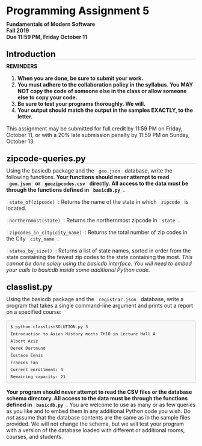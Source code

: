 <style type="text/css">.rendered-markdown{font-size:14px} .rendered-markdown>*:first-child{margin-top:0!important} .rendered-markdown>*:last-child{margin-bottom:0!important} .rendered-markdown a{text-decoration:underline;color:#b75246} .rendered-markdown a:hover{color:#f36050} .rendered-markdown h1, .rendered-markdown h2, .rendered-markdown h3, .rendered-markdown h4, .rendered-markdown h5, .rendered-markdown h6{margin:24px 0 10px;padding:0;font-weight:bold;-webkit-font-smoothing:antialiased;cursor:text;position:relative} .rendered-markdown h1 tt, .rendered-markdown h1 code, .rendered-markdown h2 tt, .rendered-markdown h2 code, .rendered-markdown h3 tt, .rendered-markdown h3 code, .rendered-markdown h4 tt, .rendered-markdown h4 code, .rendered-markdown h5 tt, .rendered-markdown h5 code, .rendered-markdown h6 tt, .rendered-markdown h6 code{font-size:inherit} .rendered-markdown h1{font-size:28px;color:#000} .rendered-markdown h2{font-size:22px;border-bottom:1px solid #ccc;color:#000} .rendered-markdown h3{font-size:18px} .rendered-markdown h4{font-size:16px} .rendered-markdown h5{font-size:14px} .rendered-markdown h6{color:#777;font-size:14px} .rendered-markdown p, .rendered-markdown blockquote, .rendered-markdown ul, .rendered-markdown ol, .rendered-markdown dl, .rendered-markdown table, .rendered-markdown pre{margin:15px 0} .rendered-markdown hr{border:0 none;color:#ccc;height:4px;padding:0} .rendered-markdown>h2:first-child, .rendered-markdown>h1:first-child, .rendered-markdown>h1:first-child+h2, .rendered-markdown>h3:first-child, .rendered-markdown>h4:first-child, .rendered-markdown>h5:first-child, .rendered-markdown>h6:first-child{margin-top:0;padding-top:0} .rendered-markdown a:first-child h1, .rendered-markdown a:first-child h2, .rendered-markdown a:first-child h3, .rendered-markdown a:first-child h4, .rendered-markdown a:first-child h5, .rendered-markdown a:first-child h6{margin-top:0;padding-top:0} .rendered-markdown h1+p, .rendered-markdown h2+p, .rendered-markdown h3+p, .rendered-markdown h4+p, .rendered-markdown h5+p, .rendered-markdown h6+p{margin-top:0} .rendered-markdown ul, .rendered-markdown ol{padding-left:30px} .rendered-markdown ul li>:first-child, .rendered-markdown ul li ul:first-of-type, .rendered-markdown ol li>:first-child, .rendered-markdown ol li ul:first-of-type{margin-top:0} .rendered-markdown ul ul, .rendered-markdown ul ol, .rendered-markdown ol ol, .rendered-markdown ol ul{margin-bottom:0} .rendered-markdown dl{padding:0} .rendered-markdown dl dt{font-size:14px;font-weight:bold;font-style:italic;padding:0;margin:15px 0 5px} .rendered-markdown dl dt:first-child{padding:0} .rendered-markdown dl dt>:first-child{margin-top:0} .rendered-markdown dl dt>:last-child{margin-bottom:0} .rendered-markdown dl dd{margin:0 0 15px;padding:0 15px} .rendered-markdown dl dd>:first-child{margin-top:0} .rendered-markdown dl dd>:last-child{margin-bottom:0} .rendered-markdown blockquote{border-left:4px solid #DDD;padding:0 15px;color:#777} .rendered-markdown blockquote>:first-child{margin-top:0} .rendered-markdown blockquote>:last-child{margin-bottom:0} .rendered-markdown table th{font-weight:bold} .rendered-markdown table th, .rendered-markdown table td{border:1px solid #ccc;padding:6px 13px} .rendered-markdown table tr{border-top:1px solid #ccc;background-color:#fff} .rendered-markdown table tr:nth-child(2n){background-color:#f8f8f8} .rendered-markdown img{max-width:100%;-moz-box-sizing:border-box;box-sizing:border-box} .rendered-markdown code, .rendered-markdown tt{margin:0 2px;padding:0 5px;border:1px solid #eaeaea;background-color:#f8f8f8;border-radius:3px} .rendered-markdown code{white-space:nowrap} .rendered-markdown pre>code{margin:0;padding:0;white-space:pre;border:0;background:transparent} .rendered-markdown .highlight pre, .rendered-markdown pre{background-color:#f8f8f8;border:1px solid #ccc;font-size:13px;line-height:19px;overflow:auto;padding:6px 10px;border-radius:3px} .rendered-markdown pre code, .rendered-markdown pre tt{margin:0;padding:0;background-color:transparent;border:0}</style>
<div class="rendered-markdown"><h1>Programming Assignment 5</h1>
<p><strong>Fundamentals of Modern Software</strong>
<br  /><strong>Fall 2019</strong>
<br  /><strong>Due 11:59 PM, Friday October 11</strong></p>
<h2>Introduction</h2>
<p><strong>REMINDERS</strong></p>
<ol>
<li><strong>When you are done, be sure to submit your work.</strong></li>
<li><strong>You must adhere to the collaboration policy in the syllabus. You MAY NOT copy the code of someone else in the class or allow someone else to copy your code.</strong></li>
<li><strong>Be sure to test your programs thoroughly. We will.</strong></li>
<li><strong>Your output should match the output in the samples EXACTLY, to the letter.</strong></li>
</ol>
<p>This assignment may be submitted for full credit by 11:59 PM on Friday, October 11, or with a 20% late submission penalty by 11:59 PM on Sunday, October 13.</p>
<h2>zipcode-queries.py</h2>
<p>Using the basicdb package and the <code>geo.json</code> database, write the following functions. <strong>Your functions should never attempt to read <code>geo.json</code> or <code>geozipcodes.csv</code> directly. All access to the data must be through the functions defined in <code>basicdb.py</code>.</strong></p>
<p><code>state_of(zipcode)</code>: Returns the name of the state in which <code>zipcode</code> is located.</p>
<p><code>northernmost(state)</code>: Returns the northernmost zipcode in <code>state</code>.</p>
<p><code>zipcodes_in_city(city_name)</code>: Returns the total number of zip codes in the City <code>city_name</code>.</p>
<p><code>states_by_size()</code>: Returns a list of state names, sorted in order from the state containing the fewest zip codes to the state containing the most. <em>This cannot be done solely using the basicdb interface. You will need to embed your calls to basicdb inside some additional Python code.</em></p>
<h2>classlist.py</h2>
<p>Using the basicdb package and the <code>registrar.json</code> database, write a program that takes a single command-line argument and prints out a report on a specified course:</p>
<pre><code>$ python classlistSOLUTION.py 3
Introduction to Asian History meets TH10 in Lecture Hall A
Albert Aziz
Derek Dortmund
Eustace Ennis
Frances Fan
Current enrollment: 4
Remaining capacity: 21
</code></pre>
<p><strong>Your program should never attempt to read the CSV files or the database schema directory. All access to the data must be through the functions defined in <code>basicdb.py</code>.</strong> You are welcome to use as many or as few queries as you like and to embed them in any additional Python code you wish.  Do <em>not</em> assume that the database contents are the same as in the sample files provided.  We will not change the schema, but we will test your program with a version of the database loaded with different or additional rooms, courses, and students.</p>
</div>